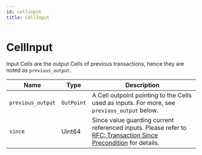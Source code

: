```yaml
---
id: cellinput
title: CellInput
---
```


# CellInput

Input Cells are the output Cells of previous transactions, hence they are noted as `previous_output`.

| Name              | Type       | Description                                                                                                                                                                                                           |
| ----------------- | ---------- | --------------------------------------------------------------------------------------------------------------------------------------------------------------------------------------------------------------------- |
| `previous_output` | `OutPoint` | A Cell outpoint pointing to the Cells used as inputs. For more, see `previous_output` below.                                                                                                                          |
| `since`           | Uint64     | Since value guarding current referenced inputs. Please refer to [RFC: Transaction Since Precondition](https://github.com/nervosnetwork/rfcs/blob/master/rfcs/0017-tx-valid-since/0017-tx-valid-since.md) for details. |

